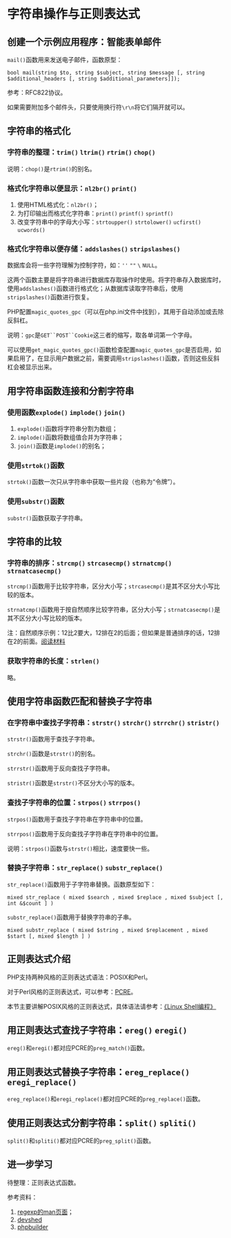 # 字符串操作与正则表达式

## 创建一个示例应用程序：智能表单邮件

`mail()`函数用来发送电子邮件，函数原型：
```clike
bool mail(string $to, string $subject, string $message [, string $additional_headers [, string $additional_parameters]]);
```

参考：RFC822协议。

如果需要附加多个邮件头，只要使用换行符`\r\n`将它们隔开就可以。


## 字符串的格式化

### 字符串的整理：`trim()` `ltrim()` `rtrim()` `chop()`

说明：`chop()`是`rtrim()`的别名。


### 格式化字符串以便显示：`nl2br()` `print()`

1. 使用HTML格式化：`nl2br()`；
2. 为打印输出而格式化字符串：`print()` `printf()` `sprintf()`
3. 改变字符串中的字母大小写：`strtoupper()` `strtolower()` `ucfirst()` `ucwords()`


### 格式化字符串以便存储：`addslashes()` `stripslashes()`

数据库会将一些字符理解为控制字符，如：`''` `""` `\` `NULL`。

这两个函数主要是将字符串进行数据库存取操作时使用。将字符串存入数据库时，使用`addslashes()`函数进行格式化；从数据库读取字符串后，使用`stripslashes()`函数进行恢复。

PHP配置`magic_quotes_gpc`（可以在php.ini文件中找到），其用于自动添加或去除反斜杠。

说明：`gpc`是`GET``POST``Cookie`这三者的缩写，取各单词第一个字母。

可以使用`get_magic_quotes_gpc()`函数检查配置`magic_quotes_gpc`是否启用，如果启用了，在显示用户数据之前，需要调用`stripslashes()`函数，否则这些反斜杠会被显示出来。


## 用字符串函数连接和分割字符串

### 使用函数`explode()` `implode()` `join()`

1. `explode()`函数将字符串分割为数组；
2. `implode()`函数将数组值合并为字符串；
3. `join()`函数是`implode()`的别名；


### 使用`strtok()`函数

`strtok()`函数一次只从字符串中获取一些片段（也称为“令牌”）。


### 使用`substr()`函数

`substr()`函数获取子字符串。


## 字符串的比较

### 字符串的排序：`strcmp()` `strcasecmp()` `strnatcmp()` `strnatcasecmp()`

`strcmp()`函数用于比较字符串，区分大小写；`strcasecmp()`是其不区分大小写比较的版本。

`strnatcmp()`函数用于按自然顺序比较字符串，区分大小写；`strnatcasecmp()`是其不区分大小写比较的版本。

注：自然顺序示例：12比2要大，12排在2的后面；但如果是普通排序的话，12排在2的前面。[阅读材料](http://www.naturalordersort.org/)


### 获取字符串的长度：`strlen()`

略。


## 使用字符串函数匹配和替换子字符串

### 在字符串中查找子字符串：`strstr()` `strchr()` `strrchr()` `stristr()`

`strstr()`函数用于查找子字符串。

`strchr()`函数是`strstr()`的别名。

`strrstr()`函数用于反向查找子字符串。

`stristr()`函数是`strstr()`不区分大小写的版本。


### 查找子字符串的位置：`strpos()` `strrpos()`

`strpos()`函数用于查找子字符串在字符串中的位置。

`strrpos()`函数用于反向查找子字符串在字符串中的位置。

说明：`strpos()`函数与`strstr()`相比，速度要快一些。


### 替换子字符串：`str_replace()` `substr_replace()`

`str_replace()`函数用于子字符串替换。函数原型如下：
```clike
mixed str_replace ( mixed $search , mixed $replace , mixed $subject [, int &$count ] )
```

`substr_replace()`函数用于替换字符串的子串。
```clike
mixed substr_replace ( mixed $string , mixed $replacement , mixed $start [, mixed $length ] )
```


## 正则表达式介绍

PHP支持两种风格的正则表达式语法：POSIX和Perl。

对于Perl风格的正则表达式，可以参考：[PCRE](http://www.php.net/pcre)。

本节主要讲解POSIX风格的正则表达式，具体语法请参考：[《Linux Shell编程》](http://123.56.21.232:8102/#docs/regex_extended)


## 用正则表达式查找子字符串：`ereg()` `eregi()`

`ereg()`和`eregi()`都对应PCRE的`preg_match()`函数。


## 用正则表达式替换子字符串：`ereg_replace()` `eregi_replace()`

`ereg_replace()`和`eregi_replace()`都对应PCRE的`preg_replace()`函数。


## 使用正则表达式分割字符串：`split()` `spliti()`

`split()`和`spliti()`都对应PCRE的`preg_split()`函数。

## 进一步学习

待整理：正则表达式函数。

参考资料：
1. [regexp的man页面](http://man.cx/regex)；
2. [devshed](http://www.devshed.com/)
3. [phpbuilder](http://www.phpbuilder.com/)

